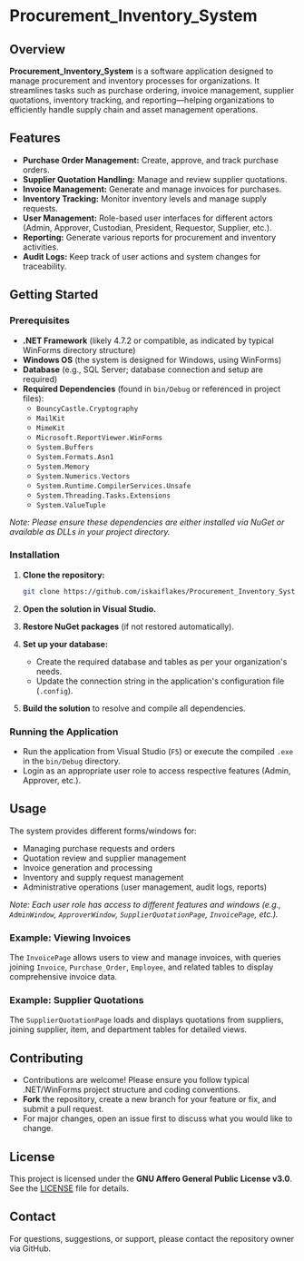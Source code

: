 # Procurement_Inventory_System

## Overview

**Procurement_Inventory_System** is a software application designed to manage procurement and inventory processes for organizations. It streamlines tasks such as purchase ordering, invoice management, supplier quotations, inventory tracking, and reporting—helping organizations to efficiently handle supply chain and asset management operations.

## Features

- **Purchase Order Management:** Create, approve, and track purchase orders.
- **Supplier Quotation Handling:** Manage and review supplier quotations.
- **Invoice Management:** Generate and manage invoices for purchases.
- **Inventory Tracking:** Monitor inventory levels and manage supply requests.
- **User Management:** Role-based user interfaces for different actors (Admin, Approver, Custodian, President, Requestor, Supplier, etc.).
- **Reporting:** Generate various reports for procurement and inventory activities.
- **Audit Logs:** Keep track of user actions and system changes for traceability.

## Getting Started

### Prerequisites

- **.NET Framework** (likely 4.7.2 or compatible, as indicated by typical WinForms directory structure)
- **Windows OS** (the system is designed for Windows, using WinForms)
- **Database** (e.g., SQL Server; database connection and setup are required)
- **Required Dependencies** (found in `bin/Debug` or referenced in project files):
  - `BouncyCastle.Cryptography`
  - `MailKit`
  - `MimeKit`
  - `Microsoft.ReportViewer.WinForms`
  - `System.Buffers`
  - `System.Formats.Asn1`
  - `System.Memory`
  - `System.Numerics.Vectors`
  - `System.Runtime.CompilerServices.Unsafe`
  - `System.Threading.Tasks.Extensions`
  - `System.ValueTuple`

_Note: Please ensure these dependencies are either installed via NuGet or available as DLLs in your project directory._

### Installation

1. **Clone the repository:**

   ```sh
   git clone https://github.com/iskaiflakes/Procurement_Inventory_System.git
   ```

2. **Open the solution in Visual Studio.**
3. **Restore NuGet packages** (if not restored automatically).
4. **Set up your database:**
   - Create the required database and tables as per your organization's needs.
   - Update the connection string in the application's configuration file (`.config`).
5. **Build the solution** to resolve and compile all dependencies.

### Running the Application

- Run the application from Visual Studio (`F5`) or execute the compiled `.exe` in the `bin/Debug` directory.
- Login as an appropriate user role to access respective features (Admin, Approver, etc.).

## Usage

The system provides different forms/windows for:
- Managing purchase requests and orders
- Quotation review and supplier management
- Invoice generation and processing
- Inventory and supply request management
- Administrative operations (user management, audit logs, reports)

_Note: Each user role has access to different features and windows (e.g., `AdminWindow`, `ApproverWindow`, `SupplierQuotationPage`, `InvoicePage`, etc.)._

### Example: Viewing Invoices

The `InvoicePage` allows users to view and manage invoices, with queries joining `Invoice`, `Purchase_Order`, `Employee`, and related tables to display comprehensive invoice data.

### Example: Supplier Quotations

The `SupplierQuotationPage` loads and displays quotations from suppliers, joining supplier, item, and department tables for detailed views.

## Contributing

- Contributions are welcome! Please ensure you follow typical .NET/WinForms project structure and coding conventions.
- **Fork** the repository, create a new branch for your feature or fix, and submit a pull request.
- For major changes, open an issue first to discuss what you would like to change.

## License

This project is licensed under the **GNU Affero General Public License v3.0**. See the [LICENSE](LICENSE) file for details.

## Contact

For questions, suggestions, or support, please contact the repository owner via GitHub.
